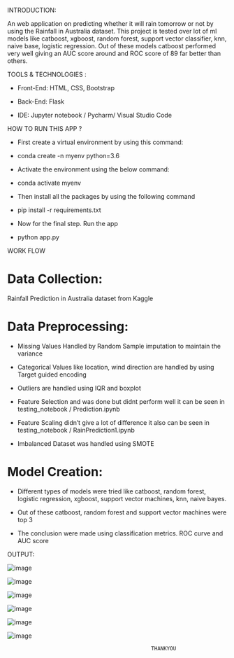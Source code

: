 INTRODUCTION:

An web application on predicting whether it will rain tomorrow or not by using the Rainfall in Australia dataset. This project is tested over lot of ml models like catboost, xgboost, random forest, support vector classifier, knn, naive base, logistic regression. Out of these models catboost performed very well giving an AUC score around and ROC score of 89 far better than others.

TOOLS & TECHNOLOGIES :

* Front-End: HTML, CSS, Bootstrap

* Back-End: Flask

* IDE: Jupyter notebook / Pycharm/ Visual Studio Code

HOW TO RUN THIS APP ?

* First create a virtual environment by using this command:
* conda create -n myenv python=3.6

* Activate the environment using the below command:
* conda activate myenv

* Then install all the packages by using the following command
* pip install -r requirements.txt

* Now for the final step. Run the app
* python app.py

WORK FLOW

# Data Collection: 

Rainfall Prediction in Australia dataset from Kaggle

# Data Preprocessing: 

* Missing Values Handled by Random Sample imputation to maintain the variance

* Categorical Values like location, wind direction are handled by using Target guided encoding

* Outliers are handled using IQR and boxplot

* Feature Selection and was done but didnt perform well it can be seen in testing_notebook / Prediction.ipynb

* Feature Scaling didn’t give a lot of difference it also can be seen in testing_notebook / RainPrediction1.ipynb

* Imbalanced Dataset was handled using SMOTE

# Model Creation:

* Different types of models were tried like catboost, random forest, logistic regression, xgboost, support vector machines, knn, naive bayes.

* Out of these catboost, random forest and support vector machines were top 3

* The conclusion were made using classification metrics. ROC curve and AUC score

OUTPUT:

![image](https://user-images.githubusercontent.com/117114012/214918791-8162eb0e-c4ad-4438-ae93-678ede50bfe8.png)

![image](https://user-images.githubusercontent.com/117114012/214918841-cd7e1f97-5430-46a3-809e-803d11cc1a40.png)

![image](https://user-images.githubusercontent.com/117114012/214918876-a0cb99d4-40a5-40cf-916b-3aa91e679d02.png)

![image](https://user-images.githubusercontent.com/117114012/214918954-bbebaa88-ca80-4960-ab69-b1b09b27fea9.png)

![image](https://user-images.githubusercontent.com/117114012/214919001-677c4251-0741-4639-af6e-a7a5bd262361.png)

![image](https://user-images.githubusercontent.com/117114012/214919037-fc693c70-ce5c-4ee8-b4ef-163476c1127f.png)

                                                  THANKYOU








